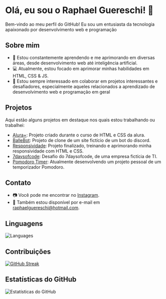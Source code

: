 # Olá, eu sou o Raphael Guereschi! 👋

Bem-vindo ao meu perfil do GitHub! Eu sou um entusiasta da tecnologia apaixonado por desenvolvimento web e programação

## Sobre mim

- 🌱 Estou constantemente aprendendo e me aprimorando em diversas áreas, desde desenvolvimento web até inteligência artificial.
- 💻 Atualmente, estou focado em aprimorar minhas habilidades em HTML, CSS & JS.
- 🤝 Estou sempre interessado em colaborar em projetos interessantes e desafiadores, especialmente aqueles relacionados a aprendizado de desenvolvimento web e programação em geral

## Projetos

Aqui estão alguns projetos em destaque nos quais estou trabalhando ou trabalhei:

- [Alura+](https://github.com/r-guereschi/novo_projeto_alura): Projeto criado durante o curso de HTML e CSS da alura.
- [BalleBot](https://r-guereschi.github.io/ballebot/): Projeto de clone de um site fictício de um bot do discord.
- [Responsividade](https://r-guereschi.github.io/responsividade-com-mobile-first/): Projeto finalizado, treinando e aprimorando minha responsividade com HTML e CSS.
- [7daysofcode](https://r-guereschi.github.io/optimustech/): Desafio do 7daysofcode, de uma empresa fictícia de TI.
- [Pomodoro Timer](https://pomodoro-timer-nu-indol.vercel.app/): Atualmente desenvolvendo um projeto pessoal de um temporizador Pomodoro.

## Contato

- 📷 Você pode me encontrar no [Instagram](https://www.instagram.com/r.guereschi_/).
- 📧 Também estou disponível por e-mail em [raphaelguereschi@hotmail.com](mailto:raphaelguereschi@hotmail.com).

## Linguagens

![Languages](https://github-readme-stats.vercel.app/api/top-langs/?username=r-guereschi&layout=compact&theme=dracula&hide_title=true&langs_count=10)

## Contribuições

[![GitHub Streak](https://github-readme-streak-stats.herokuapp.com/?user=r-guereschi&theme=dark)](https://github.com/DenverCoder1/github-readme-streak-stats)

## Estatísticas do GitHub

![Estatísticas do GitHub](https://github-readme-stats.vercel.app/api?username=r-guereschi&show_icons=true&theme=dark)
